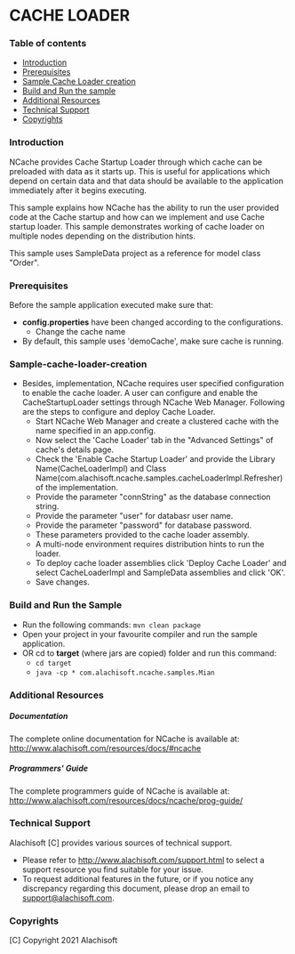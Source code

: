 # CACHE LOADER

### Table of contents

* [Introduction](#introduction)
* [Prerequisites](#prerequisites)
* [Sample Cache Loader creation](#sample-cache-loader-creation)
* [Build and Run the sample](#build-and-run-the-sample)
* [Additional Resources](#additional-resources)
* [Technical Support](#technical-support)
* [Copyrights](#copyrights)

### Introduction

NCache provides Cache Startup Loader through which cache can be preloaded with data as it starts up. This is
useful for applications which depend on certain data and that data should be available to the application
immediately after it begins executing. 

This sample explains how NCache has the ability to run the user provided code at the Cache startup and how can 
we implement and use Cache startup loader. This sample demonstrates working of cache loader on multiple nodes 
depending on the distribution hints.

This sample uses SampleData project as a reference for model class "Order".

### Prerequisites

Before the sample application executed make sure that:

- **config.properties** have been changed according to the configurations. 
	- Change the cache name
- By default, this sample uses 'demoCache', make sure cache is running. 

### Sample-cache-loader-creation

-  Besides, implementation, NCache requires user specified configuration to enable the cache loader. A user can configure and enable the CacheStartupLoader settings through NCache Web Manager. Following are the steps to configure and deploy Cache Loader.
	- Start NCache Web Manager and create a clustered cache with the name specified in an app.config.
	- Now select the 'Cache Loader' tab in the "Advanced Settings" of cache's details page.
	- Check the 'Enable Cache Startup Loader' and provide the Library Name(CacheLoaderImpl) and Class Name(com.alachisoft.ncache.samples.cacheLoaderImpl.Refresher) of the implementation.
	- Provide the parameter "connString" as the database connection string.
	- Provide the parameter "user" for databasr user name.
	- Provide the parameter "password" for database password.
	- These parameters provided to the cache loader assembly. 
	- A multi-node environment requires distribution hints to run the loader.
	- To deploy cache loader assemblies click 'Deploy Cache Loader' and select CacheLoaderImpl and SampleData assemblies and click 'OK'.
	- Save changes.

### Build and Run the Sample
- Run the following commands:
    ``` mvn clean package ```
- Open your project in your favourite compiler and run the sample application.
- OR cd to **target** (where jars are copied) folder and run this command:
	- ``` cd target ```
	- ``` java -cp * com.alachisoft.ncache.samples.Mian ```

### Additional Resources

##### Documentation
The complete online documentation for NCache is available at:
http://www.alachisoft.com/resources/docs/#ncache

##### Programmers' Guide
The complete programmers guide of NCache is available at:
http://www.alachisoft.com/resources/docs/ncache/prog-guide/

### Technical Support

Alachisoft [C] provides various sources of technical support. 

- Please refer to http://www.alachisoft.com/support.html to select a support resource you find suitable for your issue.
- To request additional features in the future, or if you notice any discrepancy regarding this document, please drop an email to [support@alachisoft.com](mailto:support@alachisoft.com).

### Copyrights

[C] Copyright 2021 Alachisoft 